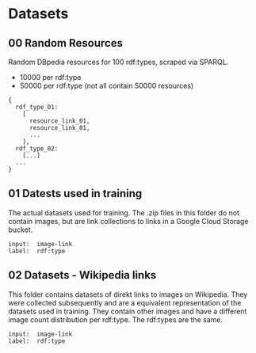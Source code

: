 # Datasets

## 00 Random Resources
Random DBpedia resources for 100 rdf:types, scraped via SPARQL.
- 10000 per rdf:type
- 50000 per rdf:type (not all contain 50000 resources)
```
{
  rdf_type_01:
    [
      resource_link_01,
      resource_link_01,
      ...
    ],
  rdf_type_02:
    [...]
  ...
}
```
## 01 Datests used in training
The actual datasets used for training. The .zip files in this folder do not contain images, but are link collections to links in a Google Cloud Storage bucket.
```
input:	image-link
label:	rdf:type
```

## 02 Datasets - Wikipedia links
This folder contains datasets of direkt links to images on Wikipedia. They were collected subsequently and are a equivalent representation of the datasets used in training. They contain other images and have a different image count distribution per rdf:type. The rdf:types are the same.
```
input:	image-link
label:	rdf:type
```

